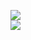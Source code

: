 [![](https://img.shields.io/badge/Made%20With-Github%20Spray-lightgrey.svg?style=for-the-badge&logo=github)](https://github.com/Annihil/github-spray#285)  
[![](https://i.imgur.com/2DrTn0Z.gif)](https://github.com/Annihil/github-spray)